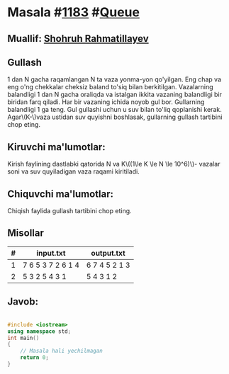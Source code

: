 
<h1>Masala #<a href="https://robocontest.uz/tasks/1183">1183</a> #<a href="https://robocontest.uz/tasks?category=41">Queue</a></h1>
<h2> Muallif: <a href="https://robocontest.uz/profile/rshohruh">Shohruh Rahmatillayev</a></h2>
<h2>Gullash</h2>
<p>1 dan N gacha raqamlangan N ta vaza yonma-yon qo'yilgan. Eng chap va eng o'ng chekkalar cheksiz baland to'siq bilan berkitilgan. Vazalarning balandligi 1 dan N gacha oraliqda va istalgan ikkita vazaning balandligi bir biridan farq qiladi. Har bir vazaning ichida noyob gul bor. Gullarning balandligi 1 ga teng. Gul gullashi uchun u suv bilan to'liq qoplanishi kerak. Agar\(K-\)vaza ustidan suv quyishni boshlasak, gullarning gullash tartibini chop eting.</p>
<h2>Kiruvchi ma'lumotlar:</h2>
<p>Kirish faylining dastlabki qatorida N va K\((1\le K \le N \le 10^6)\)- vazalar soni va suv quyiladigan vaza raqami kiritiladi.</p>
<h2>Chiquvchi ma'lumotlar:</h2>
<p>Chiqish faylida gullash tartibini chop eting.</p>
<h2>Misollar</h2>
<table>
    <thead>
        <tr>
            <th>#</th>
            <th>input.txt</th>
            <th>output.txt</th>
        </tr>
    </thead>
    <tbody>
            <tr>
                <td>1</td>
                <td>7 6
5 3 7 2 6 1 4</td>
                <td>6 7 4 5 2 1 3</td>
            </tr>
            <tr>
                <td>2</td>
                <td>5 3
2 5 4 3 1</td>
                <td>5 4 3 1 2</td>
            </tr>
    </tbody>
    </table>
    
<h2>Javob:</h2>

######
```cpp
#include <iostream>
using namespace std;
int main()
{
    // Masala hali yechilmagan
    return 0;
}
```
